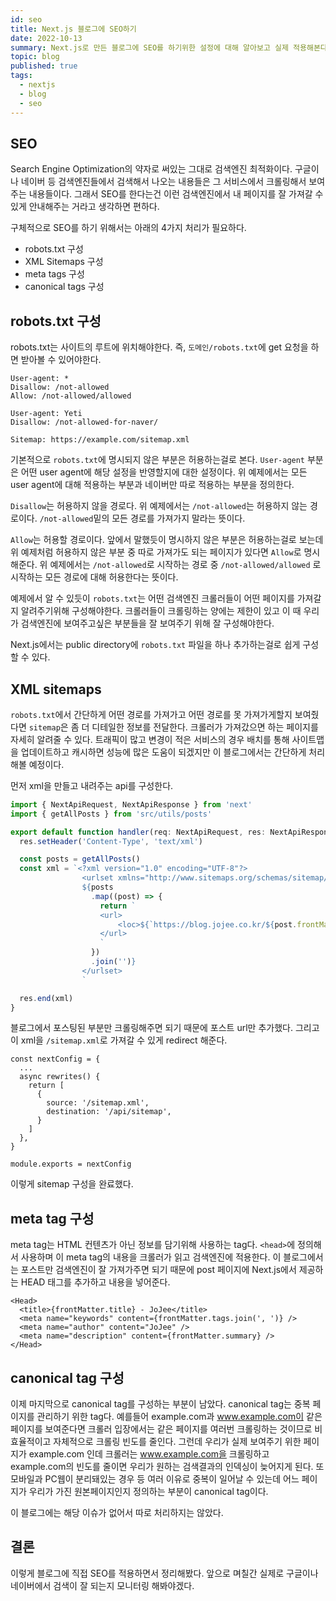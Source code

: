 ```yaml
---
id: seo
title: Next.js 블로그에 SEO하기
date: 2022-10-13
summary: Next.js로 만든 블로그에 SEO를 하기위한 설정에 대해 알아보고 실제 적용해본다.
topic: blog
published: true
tags:
  - nextjs
  - blog
  - seo
---
```

## SEO
Search Engine Optimization의 약자로 써있는 그대로 검색엔진 최적화이다. 구글이나 네이버 등 검색엔진들에서 검색해서 나오는 내용들은 그 서비스에서 크롤링해서 보여주는 내용들이다. 그래서 SEO를 한다는건 이런 검색엔진에서 내 페이지를 잘 가져갈 수 있게 안내해주는 거라고 생각하면 편하다.

구체적으로 SEO를 하기 위해서는 아래의 4가지 처리가 필요하다.

  - robots.txt 구성
  - XML Sitemaps 구성
  - meta tags 구성
  - canonical tags 구성

## robots.txt 구성
robots.txt는 사이트의 루트에 위치해야한다. 즉, `도메인/robots.txt`에 get 요청을 하면 받아볼 수 있어야한다.

```
User-agent: *
Disallow: /not-allowed
Allow: /not-allowed/allowed

User-agent: Yeti
Disallow: /not-allowed-for-naver/

Sitemap: https://example.com/sitemap.xml
```

기본적으로 `robots.txt`에 명시되지 않은 부분은 허용하는걸로 본다. `User-agent` 부분은 어떤 user agent에 해당 설정을 반영할지에 대한 설정이다. 위 예제에서는 모든 user agent에 대해 적용하는 부분과 네이버만 따로 적용하는 부분을 정의한다.

`Disallow`는 허용하지 않을 경로다. 위 예제에서는 `/not-allowed`는 허용하지 않는 경로이다. `/not-allowed`밑의 모든 경로를 가져가지 말라는 뜻이다.

`Allow`는 허용할 경로이다. 앞에서 말했듯이 명시하지 않은 부분은 허용하는걸로 보는데 위 예제처럼 허용하지 않은 부분 중 따로 가져가도 되는 페이지가 있다면 `Allow`로 명시해준다. 위 예제에서는 `/not-allowed`로 시작하는 경로 중 `/not-allowed/allowed` 로 시작하는 모든 경로에 대해 허용한다는 뜻이다.

예제에서 알 수 있듯이 `robots.txt`는  어떤 검색엔진 크롤러들이 어떤 페이지를 가져갈지 알려주기위해 구성해야한다. 크롤러들이 크롤링하는 양에는 제한이 있고 이 때 우리가 검색엔진에 보여주고싶은 부분들을 잘 보여주기 위해 잘 구성해야한다.

Next.js에서는 public directory에 `robots.txt` 파일을 하나 추가하는걸로 쉽게 구성할 수 있다.

## XML sitemaps
`robots.txt`에서 간단하게 어떤 경로를 가져가고 어떤 경로를 못 가져가게할지 보여줬다면 `sitemap`은 좀 더 디테일한 정보를 전달한다. 크롤러가 가져갔으면 하는 페이지를 자세히 알려줄 수 있다. 트래픽이 많고 변경이 적은 서비스의 경우 배치를 통해 사이트맵을 업데이트하고 캐시하면 성능에 많은 도움이 되겠지만 이 블로그에서는 간단하게 처리해볼 예정이다.

먼저 xml을 만들고 내려주는 api를 구성한다.

``` ts
import { NextApiRequest, NextApiResponse } from 'next'
import { getAllPosts } from 'src/utils/posts'

export default function handler(req: NextApiRequest, res: NextApiResponse) {
  res.setHeader('Content-Type', 'text/xml')

  const posts = getAllPosts()
  const xml = `<?xml version="1.0" encoding="UTF-8"?>
                <urlset xmlns="http://www.sitemaps.org/schemas/sitemap/0.9">
                ${posts
                  .map((post) => {
                    return `
                    <url>
                        <loc>${`https://blog.jojee.co.kr/${post.frontMatter.id}`}</loc>
                    </url>
                    `
                  })
                  .join('')}
                </urlset>
                `

  res.end(xml)
}
```

블로그에서 포스팅된 부분만 크롤링해주면 되기 때문에 포스트 url만 추가했다. 그리고 이 xml을 `/sitemap.xml`로 가져갈 수 있게 redirect 해준다.

```
const nextConfig = {
  ...
  async rewrites() {
    return [
      {
        source: '/sitemap.xml',
        destination: '/api/sitemap',
      }
    ]
  },
}

module.exports = nextConfig
```

이렇게 sitemap 구성을 완료했다.

## meta tag 구성
meta tag는 HTML 컨텐츠가 아닌 정보를 담기위해 사용하는 tag다. `<head>`에 정의해서 사용하며 이 meta tag의 내용을 크롤러가 읽고 검색엔진에 적용한다. 이 블로그에서는 포스트만 검색엔진이 잘 가져가주면 되기 때문에 post 페이지에 Next.js에서 제공하는 HEAD 태그를 추가하고 내용을 넣어준다.

``` tsx
<Head>
  <title>{frontMatter.title} - JoJee</title>
  <meta name="keywords" content={frontMatter.tags.join(', ')} />
  <meta name="author" content="JoJee" />
  <meta name="description" content={frontMatter.summary} />
</Head>
```

## canonical tag 구성
이제 마지막으로 canonical tag를 구성하는 부분이 남았다. canonical tag는 중복 페이지를 관리하기 위한 tag다. 예를들어 example.com과 www.example.com이 같은 페이지를 보여준다면 크롤러 입장에서는 같은 페이지를 여러번 크롤링하는 것이므로 비효율적이고 자체적으로 크롤링 빈도를 줄인다. 그런데 우리가 실제 보여주기 위한 페이지가 example.com 인데 크롤러는 www.example.com을 크롤링하고 example.com의 빈도를 줄이면 우리가 원하는 검색결과의 인덱싱이 늦어지게 된다. 또 모바일과 PC웹이 분리돼있는 경우 등 여러 이유로 중복이 일어날 수 있는데 어느 페이지가 우리가 가진 원본페이지인지 정의하는 부분이 canonical tag이다.

이 블로그에는 해당 이슈가 없어서 따로 처리하지는 않았다.

## 결론
이렇게 블로그에 직접 SEO를 적용하면서 정리해봤다. 앞으로 며칠간 실제로 구글이나 네이버에서 검색이 잘 되는지 모니터링 해봐야겠다.
